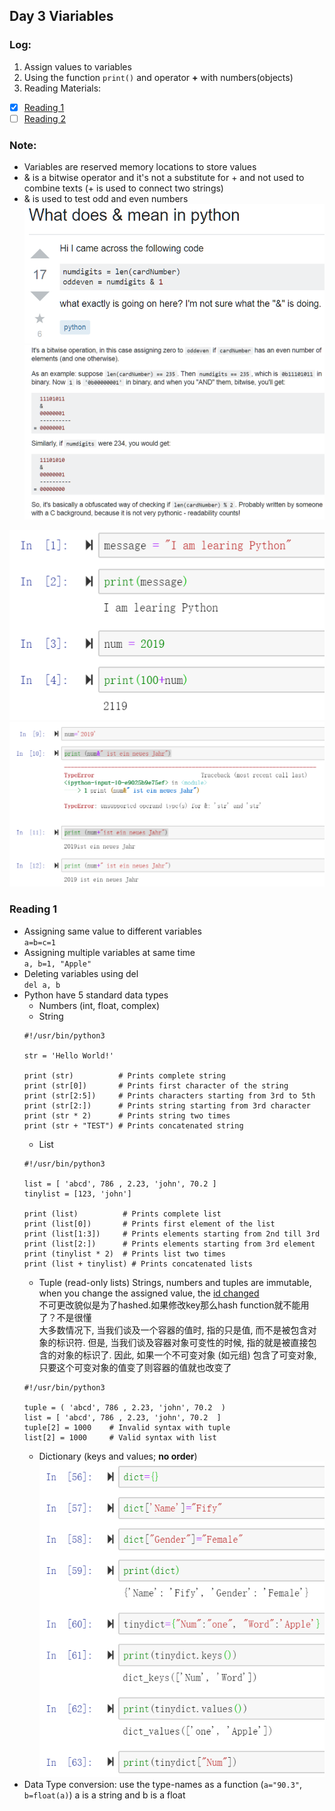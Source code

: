 ## Day 3 Viariables
### Log:
1. Assign values to variables  
2. Using the function `print()` and operator **+** with numbers(objects)  
3. Reading Materials:   
- [x] [Reading 1](https://www.tutorialspoint.com/python3/python_variable_types.htm)
- [ ] [Reading 2](https://docspy3zh.readthedocs.io/en/latest/reference/datamodel.html)

### Note:
* Variables are reserved memory locations to store values
* & is a bitwise operator and it's not a substitute for + and not used to combine texts (+ is used to connect two strings)
* & is used to test odd and even numbers
![& in python](https://github.com/FifyNagi/GirlsInAI-Learning-Diary/blob/master/Others/%26%20in%20python.png)
![& in python 2](https://github.com/FifyNagi/GirlsInAI-Learning-Diary/blob/master/Others/%26%20in%20python%202.png)

![Homework3-1](https://github.com/FifyNagi/GirlsInAI-Learning-Diary/blob/master/Others/homework3-1.png)
![Homework3-2](https://github.com/FifyNagi/GirlsInAI-Learning-Diary/blob/master/Others/homework3-2.png)

### Reading 1
* Assigning same value to different variables  
`a=b=c=1`
* Assigning multiple variables at same time  
`a, b=1, "Apple"`
* Deleting variables using del  
`del a, b`
* Python have 5 standard data types
  * Numbers (int, float, complex)
  * String
  ```
  #!/usr/bin/python3
  
  str = 'Hello World!'
  
  print (str)          # Prints complete string
  print (str[0])       # Prints first character of the string
  print (str[2:5])     # Prints characters starting from 3rd to 5th
  print (str[2:])      # Prints string starting from 3rd character
  print (str * 2)      # Prints string two times
  print (str + "TEST") # Prints concatenated string
  ```
  * List
  ```
  #!/usr/bin/python3
  
  list = [ 'abcd', 786 , 2.23, 'john', 70.2 ]
  tinylist = [123, 'john']
  
  print (list)          # Prints complete list
  print (list[0])       # Prints first element of the list
  print (list[1:3])     # Prints elements starting from 2nd till 3rd 
  print (list[2:])      # Prints elements starting from 3rd element
  print (tinylist * 2)  # Prints list two times
  print (list + tinylist) # Prints concatenated lists
  ```
  * Tuple (read-only lists)
	Strings, numbers and tuples are immutable, when you change the assigned value, the [id changed](https://www.youtube.com/watch?v=LTw5-5tx5wg)  
	不可更改貌似是为了hashed.如果修改key那么hash function就不能用了？不是很懂  
	大多数情况下, 当我们谈及一个容器的值时, 指的只是值, 而不是被包含对象的标识符. 但是, 当我们谈及容器对象可变性的时候, 指的就是被直接包含的对象的标识了. 因此, 如果一个不可变对象 (如元组) 包含了可变对象, 只要这个可变对象的值变了则容器的值就也改变了  
  ```
  #!/usr/bin/python3
  
  tuple = ( 'abcd', 786 , 2.23, 'john', 70.2  )
  list = [ 'abcd', 786 , 2.23, 'john', 70.2  ]
  tuple[2] = 1000    # Invalid syntax with tuple
  list[2] = 1000     # Valid syntax with list
  ```
  * Dictionary (keys and values; **no order**)
  ![Dictionary](https://github.com/FifyNagi/GirlsInAI-Learning-Diary/blob/master/Others/dictionary.png)
* Data Type conversion: use the type-names as a function (`a="90.3"`, `b=float(a)`)
a is a string and b is a float
